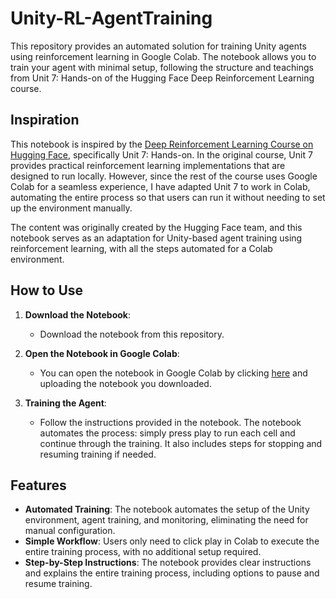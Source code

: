 # Unity-RL-AgentTraining

This repository provides an automated solution for training Unity agents using reinforcement learning in Google Colab. The notebook allows you to train your agent with minimal setup, following the structure and teachings from Unit 7: Hands-on of the Hugging Face Deep Reinforcement Learning course.

## Inspiration

This notebook is inspired by the [Deep Reinforcement Learning Course on Hugging Face](https://huggingface.co/learn/deep-rl-course/unit7/hands-on), specifically Unit 7: Hands-on. In the original course, Unit 7 provides practical reinforcement learning implementations that are designed to run locally. However, since the rest of the course uses Google Colab for a seamless experience, I have adapted Unit 7 to work in Colab, automating the entire process so that users can run it without needing to set up the environment manually.

The content was originally created by the Hugging Face team, and this notebook serves as an adaptation for Unity-based agent training using reinforcement learning, with all the steps automated for a Colab environment.

## How to Use

1. **Download the Notebook**:
   - Download the notebook from this repository.

2. **Open the Notebook in Google Colab**:
   - You can open the notebook in Google Colab by clicking [here](https://colab.research.google.com) and uploading the notebook you downloaded.

3. **Training the Agent**:
   - Follow the instructions provided in the notebook. The notebook automates the process: simply press play to run each cell and continue through the training. It also includes steps for stopping and resuming training if needed.

## Features

- **Automated Training**: The notebook automates the setup of the Unity environment, agent training, and monitoring, eliminating the need for manual configuration.
- **Simple Workflow**: Users only need to click play in Colab to execute the entire training process, with no additional setup required.
- **Step-by-Step Instructions**: The notebook provides clear instructions and explains the entire training process, including options to pause and resume training.


